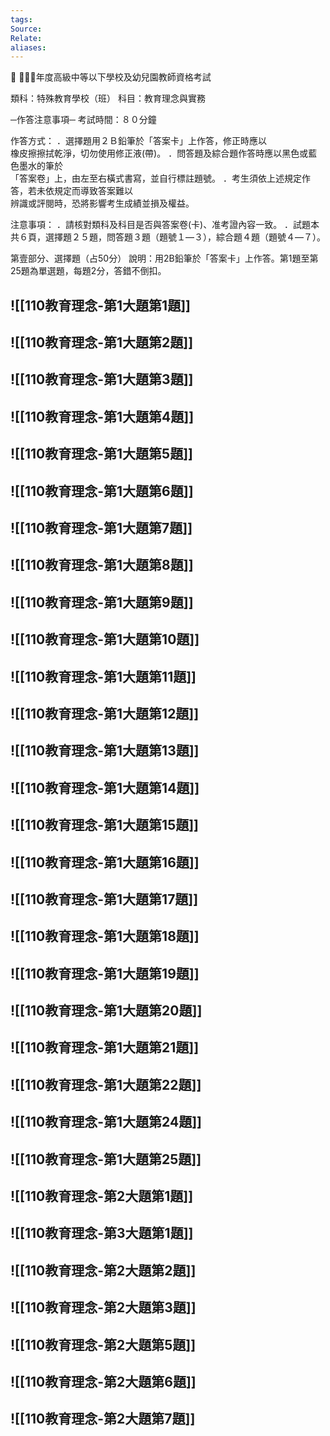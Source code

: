 ```yaml
---
tags: 
Source: 
Relate: 
aliases:
---
```

 
  
１１０年度高級中等以下學校及幼兒園教師資格考試 
 
 
類科：特殊教育學校（班） 
科目：教育理念與實務 
 
 
─作答注意事項─ 
考試時間：８０分鐘 
 
作答方式： 
．選擇題用２Ｂ鉛筆於「答案卡」上作答，修正時應以    
橡皮擦擦拭乾淨，切勿使用修正液(帶)。 
．問答題及綜合題作答時應以黑色或藍色墨水的筆於  
「答案卷」上，由左至右橫式書寫，並自行標註題號。 
．考生須依上述規定作答，若未依規定而導致答案難以  
辨識或評閱時，恐將影響考生成績並損及權益。 
 
注意事項： 
．請核對類科及科目是否與答案卷(卡)、准考證內容一致。 
．試題本共６頁，選擇題２５題，問答題３題（題號１—３），綜合題４題（題號４—７）。 
 
  
第壹部分、選擇題（占50分） 
說明：用2B鉛筆於「答案卡」上作答。第1題至第25題為單選題，每題2分，答錯不倒扣。 
## ![[110教育理念-第1大題第1題]]
## ![[110教育理念-第1大題第2題]]
## ![[110教育理念-第1大題第3題]]
## ![[110教育理念-第1大題第4題]]
## ![[110教育理念-第1大題第5題]]
## ![[110教育理念-第1大題第6題]]
## ![[110教育理念-第1大題第7題]]
## ![[110教育理念-第1大題第8題]]
## ![[110教育理念-第1大題第9題]]
## ![[110教育理念-第1大題第10題]]
## ![[110教育理念-第1大題第11題]]
## ![[110教育理念-第1大題第12題]]
## ![[110教育理念-第1大題第13題]]
## ![[110教育理念-第1大題第14題]]
## ![[110教育理念-第1大題第15題]]
## ![[110教育理念-第1大題第16題]]
## ![[110教育理念-第1大題第17題]]
## ![[110教育理念-第1大題第18題]]
## ![[110教育理念-第1大題第19題]]
## ![[110教育理念-第1大題第20題]]
## ![[110教育理念-第1大題第21題]]
## ![[110教育理念-第1大題第22題]]
## ![[110教育理念-第1大題第24題]]
## ![[110教育理念-第1大題第25題]]
## ![[110教育理念-第2大題第1題]]
## ![[110教育理念-第3大題第1題]]
## ![[110教育理念-第2大題第2題]]
## ![[110教育理念-第2大題第3題]]
## ![[110教育理念-第2大題第5題]]
## ![[110教育理念-第2大題第6題]]
## ![[110教育理念-第2大題第7題]]
